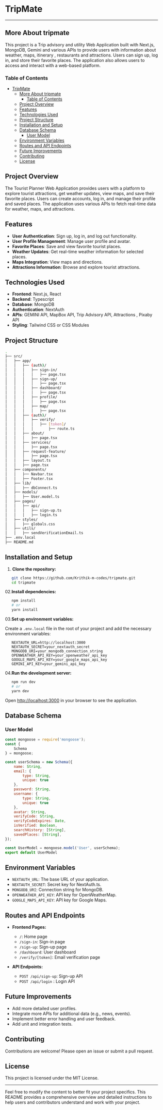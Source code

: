 # TripMate

---

## More About tripmate

This project is a Trip advisory and utility Web Application built with Next.js, MongoDB, Gemini and various APIs to provide users with information about weather, maps, itinerary , restaurants and attractions. Users can sign up, log in, and store their favorite places. The application also allows users to access and interact with a web-based platform.

### Table of Contents

* [TripMate](#tripmate)
  + [More About tripmate](#more-about-tripmate)
    - [Table of Contents](#table-of-contents)
  + [Project Overview](#project-overview)
  + [Features](#features)
  + [Technologies Used](#technologies-used)
  + [Project Structure](#project-structure)
  + [Installation and Setup](#installation-and-setup)
  + [Database Schema](#database-schema)
    - [User Model](#user-model)
  + [Environment Variables](#environment-variables)
  + [Routes and API Endpoints](#routes-and-api-endpoints)
  + [Future Improvements](#future-improvements)
  + [Contributing](#contributing)
  + [License](#license)

## Project Overview

The Tourist Planner Web Application provides users with a platform to explore tourist attractions, get weather updates, view maps, and save their favorite places. Users can create accounts, log in, and manage their profile and saved places. The application uses various APIs to fetch real-time data for weather, maps, and attractions.

## Features

* **User Authentication**: Sign up, log in, and log out functionality.
* **User Profile Management**: Manage user profile and avatar.
* **Favorite Places**: Save and view favorite tourist places.
* **Weather Updates**: Get real-time weather information for selected places.
* **Maps Integration**: View maps and directions.
* **Attractions Information**: Browse and explore tourist attractions.

## Technologies Used

* **Frontend**: Next.js, React
* **Backend**: Typescript
* **Database**: MongoDB
* **Authentication**: NextAuth 
* **APIs**: GEMINI API, MapBox API, Trip Advisory API, Attractions , Pixaby API
* **Styling**: Tailwind CSS or CSS Modules

## Project Structure

```bash
.
├── src/
│   ├── app/
│   │   ├── (auth)/
│   │   │   ├── sign-in/
│   │   │   │   ├── page.tsx
│   │   │   ├── sign-up/
│   │   │   │   ├── page.tsx
│   │   │   ├── dashboard/
│   │   │   │   ├── page.tsx
│   │   │   ├── profile/
│   │   │   │   ├── page.tsx
│   │   │   ├── map/
│   │   │   │   ├── page.tsx
│   │   ├── (auth)/
│   │   │   ├── verify/
│   │   │   │   ├── [token]/
│   │   │   │       ├── route.ts
│   │   ├── about/
│   │   │   ├── page.tsx
│   │   ├── services/
│   │   │   ├── page.tsx
│   │   ├── request-feature/
│   │   │   ├── page.tsx
│   │   ├── layout.ts
│   │   ├── page.tsx
│   ├── components/
│   │   ├── Navbar.tsx
│   │   ├── Footer.tsx
│   ├── lib/
│   │   ├── dbConnect.ts
│   ├── models/
│   │   ├── User.model.ts
│   ├── pages/
│   │   ├── api/
│   │   │   ├── sign-up.ts
│   │   │   ├── login.ts
│   ├── styles/
│   │   ├── globals.css
│   ├── utils/
│   │   ├── sendVerificationEmail.ts
├── .env.local
├── README.md
```

## Installation and Setup

01. **Clone the repository:**

```bash
   git clone https://github.com/Krithik-m-codes/tripmate.git
   cd tripmate
   ```

02.**Install dependencies:**

```bash
   npm install
   # or
   yarn install
   ```

03.**Set up environment variables:**

   Create a `.env.local` file in the root of your project and add the necessary environment variables:

```env
   NEXTAUTH_URL=http://localhost:3000
   NEXTAUTH_SECRET=your_nextauth_secret
   MONGODB_URI=your_mongodb_connection_string
   OPENWEATHER_API_KEY=your_openweather_api_key
   GOOGLE_MAPS_API_KEY=your_google_maps_api_key
   GEMINI_API_KEY=your_gemini_api_key
   ```

04.**Run the development server:**

```bash
   npm run dev
   # or
   yarn dev
   ```

   Open [http://localhost:3000](http://localhost:3000) in your browser to see the application.

## Database Schema

### User Model

```javascript
const mongoose = require('mongoose');
const {
    Schema
} = mongoose;

const userSchema = new Schema({
    name: String,
    email: {
        type: String,
        unique: true
    },
    password: String,
    username: {
        type: String,
        unique: true
    },
    avatar: String,
    verifyCode: String,
    verifyCodeExpires: Date,
    isVerified: Boolean,
    searchHistory: [String],
    savedPlaces: [String],
});

const UserModel = mongoose.model('User', userSchema);
export default UserModel
```

## Environment Variables

* `NEXTAUTH_URL`: The base URL of your application.
* `NEXTAUTH_SECRET`: Secret key for NextAuth.ts.
* `MONGODB_URI`: Connection string for MongoDB.
* `OPENWEATHER_API_KEY`: API key for OpenWeatherMap.
* `GOOGLE_MAPS_API_KEY`: API key for Google Maps.

## Routes and API Endpoints

* **Frontend Pages:**
  + `/`: Home page
  + `/sign-in`: Sign-in page
  + `/sign-up`: Sign-up page
  + `/dashboard`: User dashboard
  + `/verify/[token]`: Email verification page

* **API Endpoints:**
  + `POST /api/sign-up`: Sign-up API
  + `POST /api/login` : Login API

## Future Improvements

* Add more detailed user profiles.
* Integrate more APIs for additional data (e.g., news, events).
* Implement better error handling and user feedback.
* Add unit and integration tests.
  

## Contributing

Contributions are welcome! Please open an issue or submit a pull request.

## License

This project is licensed under the MIT License.

---

Feel free to modify the content to better fit your project specifics. This README provides a comprehensive overview and detailed instructions to help users and contributors understand and work with your project.
